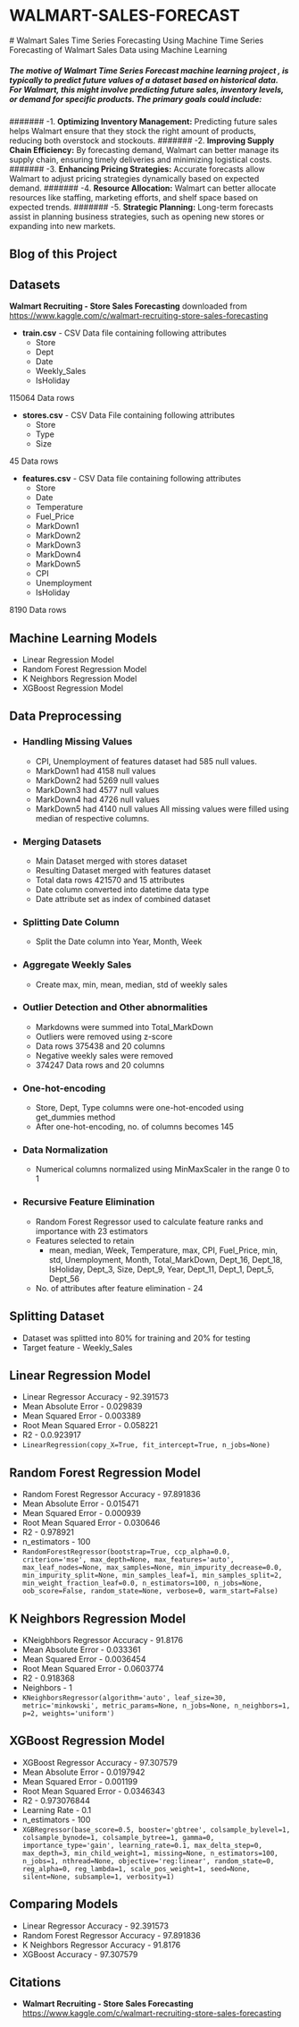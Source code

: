 # WALMART-SALES-FORECAST

﻿# Walmart Sales Time Series Forecasting Using Machine 
 Time Series Forecasting of Walmart Sales Data using Machine Learning

##### The motive of Walmart Time Series Forecast machine learning project , is typically to predict future values of a dataset based on historical data. For Walmart, this might involve predicting future sales, inventory levels, or demand for specific products. The primary goals could include:

####### 	-1. **Optimizing Inventory Management:** Predicting future sales helps Walmart ensure that they stock the right amount of products, reducing both overstock and stockouts.
####### 	-2. **Improving Supply Chain Efficiency:** By forecasting demand, Walmart can better manage its supply chain, ensuring timely deliveries and minimizing logistical costs.
####### 	-3. **Enhancing Pricing Strategies:** Accurate forecasts allow Walmart to adjust pricing strategies dynamically based on expected demand.
####### 	-4. **Resource Allocation:** Walmart can better allocate resources like staffing, marketing efforts, and shelf space based on expected trends.
#######         -5. **Strategic Planning:** Long-term forecasts assist in planning business strategies, such as opening new stores or expanding into new markets.

## Blog of this Project
## Datasets
**Walmart Recruiting - Store Sales Forecasting** downloaded from
https://www.kaggle.com/c/walmart-recruiting-store-sales-forecasting
 - **train.csv** - CSV Data file containing following attributes
	- Store
	- Dept
	- Date
	- Weekly_Sales
	- IsHoliday

115064 Data rows
 - **stores.csv** - CSV Data File containing following attributes 
	 - Store
	 - Type
	 - Size
	 
45 Data rows
 - **features.csv** - CSV Data file containing following attributes
	- Store
	- Date
	- Temperature
	- Fuel_Price
	- MarkDown1
	- MarkDown2
	- MarkDown3
	- MarkDown4
	- MarkDown5
	- CPI
	- Unemployment
	- IsHoliday
	
8190 Data rows
## Machine Learning Models
- Linear Regression Model
- Random Forest Regression Model
- K Neighbors Regression Model
- XGBoost Regression Model
## Data Preprocessing
- ### **Handling Missing Values**
	- CPI, Unemployment of features dataset had 585 null values.
	- MarkDown1 had 4158 null values
	- MarkDown2 had 5269 null values
	- MarkDown3 had 4577 null values
	- MarkDown4 had 4726 null values
	- MarkDown5 had 4140 null values
	All missing values were filled using median of respective columns.
- ### **Merging Datasets**
	- Main Dataset merged with stores dataset
	- Resulting Dataset merged with features dataset
	- Total data rows 421570 and 15 attributes
	- Date column converted into datetime data type
	- Date attribute set as index of combined dataset
- ### **Splitting Date Column**
	- Split the Date column into Year, Month, Week
- ### **Aggregate Weekly Sales**
	- Create max, min, mean, median, std of weekly sales 
- ### **Outlier Detection and Other abnormalities**
	- Markdowns were summed into Total_MarkDown
	- Outliers were removed using z-score
	- Data rows 375438 and 20 columns
	- Negative weekly sales were removed
	- 374247 Data rows and 20 columns
- ### **One-hot-encoding**
	- Store, Dept, Type columns were one-hot-encoded using get_dummies method
	- After one-hot-encoding, no. of columns becomes 145
- ### **Data Normalization**
	- Numerical columns normalized using MinMaxScaler in the range 0 to 1 
- ### **Recursive Feature Elimination**
	- Random Forest Regressor used to calculate feature ranks and importance with 23 estimators
	-  Features selected to retain
		- mean, median, Week, Temperature, max, CPI, Fuel_Price, min, std, Unemployment, Month, Total_MarkDown, Dept_16, Dept_18, IsHoliday, Dept_3, Size, Dept_9, Year, Dept_11, Dept_1, Dept_5, Dept_56
	- No. of attributes after feature elimination - 24
## Splitting Dataset
- Dataset was splitted into 80% for training and 20% for testing
- Target feature - Weekly_Sales 
## Linear Regression Model
- Linear Regressor Accuracy - 92.391573
- Mean Absolute Error - 0.029839
- Mean Squared Error - 0.003389
- Root Mean Squared Error - 0.058221
- R2 - 0.0.923917
- `LinearRegression(copy_X=True, fit_intercept=True, n_jobs=None)`
## Random Forest Regression Model
- Random Forest Regressor Accuracy - 97.891836
- Mean Absolute Error - 0.015471
- Mean Squared Error - 0.000939 
- Root Mean Squared Error - 0.030646 
- R2 - 0.978921
- n_estimators - 100
- `RandomForestRegressor(bootstrap=True, ccp_alpha=0.0, criterion='mse', max_depth=None, max_features='auto', max_leaf_nodes=None, max_samples=None, min_impurity_decrease=0.0, min_impurity_split=None, min_samples_leaf=1, min_samples_split=2, min_weight_fraction_leaf=0.0, n_estimators=100, n_jobs=None, oob_score=False, random_state=None, verbose=0, warm_start=False)`
## K Neighbors Regression Model
- KNeigbhbors Regressor Accuracy - 91.8176
- Mean Absolute Error - 0.033361
- Mean Squared Error - 0.0036454
- Root Mean Squared Error - 0.0603774
- R2 - 0.918368
- Neighbors - 1
- `KNeighborsRegressor(algorithm='auto', leaf_size=30, metric='minkowski', metric_params=None, n_jobs=None, n_neighbors=1, p=2, weights='uniform')`
## XGBoost Regression Model
- XGBoost Regressor Accuracy - 97.307579
- Mean Absolute Error - 0.0197942
- Mean Squared Error - 0.001199
- Root Mean Squared Error - 0.0346343
- R2 - 0.973076844
- Learning Rate - 0.1
- n_estimators - 100
- `XGBRegressor(base_score=0.5, booster='gbtree', colsample_bylevel=1, colsample_bynode=1, colsample_bytree=1, gamma=0, importance_type='gain', learning_rate=0.1, max_delta_step=0, max_depth=3, min_child_weight=1, missing=None, n_estimators=100, n_jobs=1, nthread=None, objective='reg:linear', random_state=0, reg_alpha=0, reg_lambda=1, scale_pos_weight=1, seed=None, silent=None, subsample=1, verbosity=1)`
## Comparing Models
- Linear Regressor Accuracy - 92.391573
- Random Forest Regressor Accuracy - 97.891836
- K Neighbors Regressor Accuracy - 91.8176
- XGBoost Accuracy - 97.307579
## Citations
- **Walmart Recruiting - Store Sales Forecasting**
https://www.kaggle.com/c/walmart-recruiting-store-sales-forecasting

